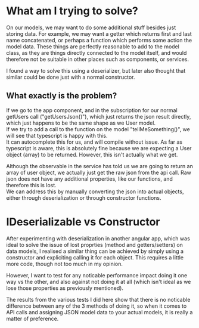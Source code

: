 # What am I trying to solve?
On our models, we may want to do some additional stuff besides just storing data.
For example, we may want a getter which returns first and last name concatenated, or perhaps a function which performs some action the model data.
These things are perfectly reasonable to add to the model class, as they are things directly connected to the model itself, and would therefore 
not be suitable in other places such as components, or services.

I found a way to solve this using a deserializer, but later also thought that similar could be done just with a normal constructor. 

## What exactly is the problem?
If we go to the app component, and in the subscription for our normal getUsers call ("getUsersJson()"), which just returns the json result directly, 
which just happens to be the same shape as we User model.\
If we try to add a call to the function on the model "tellMeSomething()", 
we will see that typescript is happy with this.\
It can autocomplete this for us, and will compile without issue. As far as typescript is aware, 
this is absolutely fine because we are expecting a User object (array) to be returned. However, this isn't actually what we get.

Although the observable in the service has told us we are going to return an array of user object, we actually just get the raw json from the api call. 
Raw json does not have any additional properties, like our functions, and therefore this is lost.\
We can address this by manually converting the json into actual objects, either through deserialization or through constructor functions. 

# IDeserializable vs Constructor
After experimenting with deserialization in another angular app, 
which was ideal to solve the issue of lost proprties (method and getters/setters) on data models,
I realised a similar thing can be achieved by simply using a constructor and expliciting calling it for each object. 
This requires a little more code, though not too much in my opinion. 

However, I want to test for any noticable performance impact doing it one way vs the other, 
and also against not doing it at all (which isn't ideal as we lose those properties as previously mentioned).

The results from the various tests I did here show that there is no noticable difference between any of the 3 methods of doing it, 
so when it comes to API calls and assigning JSON model data to your actual models, it is really a matter of preference. 
